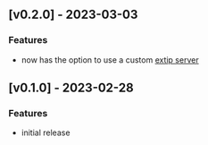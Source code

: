 <a name="v0.2.0"></a>
## [v0.2.0] - 2023-03-03
### Features
- now has the option to use a custom [extip server](https://github.com/hrbrmstr/extip-svr)


<a name="v0.1.0"></a>
## [v0.1.0] - 2023-02-28
### Features
- initial release
